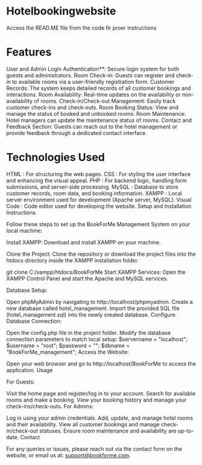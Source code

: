 # Hotelbookingwebsite

Access the READ.ME file from the code fir proer instructions 

# Features

User and Admin Login Authentication**: Secure login system for both guests and administrators.
Room Check-in: Guests can register and check-in to available rooms via a user-friendly registration form.
Customer Records: The system keeps detailed records of all customer bookings and interactions.
Room Availability: Real-time updates on the availability or non-availability of rooms.
Check-in/Check-out Management: Easily track customer check-ins and check-outs.
Room Booking Status: View and manage the status of booked and unbooked rooms.
Room Maintenance: Hotel managers can update the maintenance status of rooms.
Contact and Feedback Section: Guests can reach out to the hotel management or provide feedback through a dedicated contact interface.

# Technologies Used

HTML : For structuring the web pages.
CSS : For styling the user interface and enhancing the visual appeal.
PHP : For backend logic, handling form submissions, and server-side processing.
MySQL : Database to store customer records, room data, and booking information.
XAMPP : Local server environment used for development (Apache server, MySQL).
Visual Code : Code editor used for developing the website.
Setup and Installation Instructions

Follow these steps to set up the BookForMe Management System on your local machine:

Install XAMPP: Download and install XAMPP on your machine.

Clone the Project: Clone the repository or download the project files into the htdocs directory inside the XAMPP installation folder.

git clone <repository-url> C:/xampp/htdocs/BookForMe
Start XAMPP Services: Open the XAMPP Control Panel and start the Apache and MySQL services.

Database Setup:

Open phpMyAdmin by navigating to http://localhost/phpmyadmin.
Create a new database called hotel_management.
Import the provided SQL file (hotel_management.sql) into the newly created database.
Configure Database Connection:

Open the config.php file in the project folder.
Modify the database connection parameters to match local setup:
$servername = "localhost";
$username = "root";
$password = "";
$dbname = "BookForMe_management";
Access the Website:

Open your web browser and go to http://localhost/BookForMe to access the application.
Usage

For Guests:

Visit the home page and register/log in to your account.
Search for available rooms and make a booking.
View your booking history and manage your check-ins/check-outs.
For Admins:

Log in using your admin credentials.
Add, update, and manage hotel rooms and their availability.
View all customer bookings and manage check-in/check-out statuses.
Ensure room maintenance and availability are up-to-date.
Contact

For any queries or issues, please reach out via the contact form on the website, or email us at: support@bookforme.com.